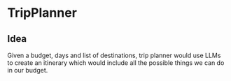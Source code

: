 # TripPlanner

## Idea
Given a budget, days and list of destinations, trip planner would use LLMs to create an itinerary which would include all the possible things we can do in our budget.

